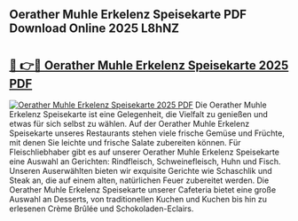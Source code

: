 ## Oerather Muhle Erkelenz Speisekarte PDF Download Online 2025 L8hNZ

# <h2><a href="http://gc89ork.nevu.top/?p=Oerather+Muhle+Erkelenz+Speisekarte">🔗 👉🔴 Oerather Muhle Erkelenz Speisekarte 2025 PDF</a></h2>

[![Oerather Muhle Erkelenz Speisekarte 2025 PDF](https://i.imgur.com/dBaPXMq.png)](http://gc89ork.nevu.top/?p=Oerather+Muhle+Erkelenz+Speisekarte)
Die Oerather Muhle Erkelenz Speisekarte ist eine Gelegenheit, die Vielfalt zu genießen und etwas für sich selbst zu wählen. Auf der Oerather Muhle Erkelenz Speisekarte unseres Restaurants stehen viele frische Gemüse und Früchte, mit denen Sie leichte und frische Salate zubereiten können. Für Fleischliebhaber gibt es auf unserer Oerather Muhle Erkelenz Speisekarte eine Auswahl an Gerichten: Rindfleisch, Schweinefleisch, Huhn und Fisch. Unseren Auserwählten bieten wir exquisite Gerichte wie Schaschlik und Steak an, die auf einem alten, natürlichen Feuer zubereitet werden. Die Oerather Muhle Erkelenz Speisekarte unserer Cafeteria bietet eine große Auswahl an Desserts, von traditionellen Kuchen und Kuchen bis hin zu erlesenen Crème Brûlée und Schokoladen-Eclairs.
